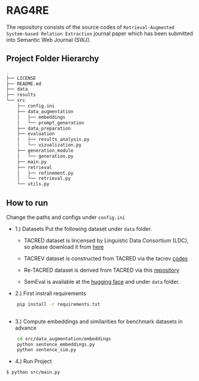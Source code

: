 # RAG4RE
The repository consists of the source codes of `Retrieval-Augmented System-based Relation Extraction` journal paper which has been submitted into Semantic Web Journal (SWJ).


## Project Folder Hierarchy

````bash
.
├── LICENSE
├── README.md
├── data
├── results
└── src
    ├── config.ini
    ├── data_augmentation
    │   ├── embeddings
    │   └── prompt_generation
    ├── data_preparation
    ├── evaluation
    │   ├── results_analysis.py
    │   └── vizualization.py
    ├── generation_module
    │   └── generation.py
    ├── main.py
    ├── retrieval
    │   ├── refinement.py
    │   └── retrieval.py
    └── utils.py
````
## How to run
Change the paths and configs under `config.ini`
* 1.) Datasets
   Put the following dataset under `data` folder.
  
   * TACRED dataset is lincensed by Linguistic Data Consortium (LDC), so please download it from [here](https://catalog.ldc.upenn.edu/LDC2018T24)
     
   * TACREV dataset is constructed from TACRED via the tacrev [codes](https://github.com/DFKI-NLP/tacrev)
     
   * Re-TACRED dataset is derived from TACRED via this [repository](https://github.com/gstoica27/Re-TACRED)

   * SemEval is available at the [hugging face](https://huggingface.co/datasets/sem_eval_2010_task_8) and under `data` folder.

* 2.) First instrall requirements
````bash
    pip install -r requirements.txt
  
````
* 3.) Compute embeddings and similarities for benchmark datasets in advance
````bash
    cd src/data_augmentation/embeddings
    python sentence_embeddings.py
    python sentence_sim.py
````
* 4.) Run Project
  
````bash
$ python src/main.py

````

